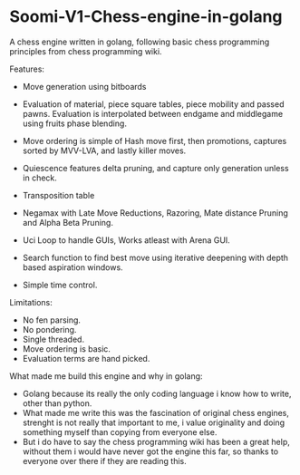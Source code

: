 # Soomi-V1-Chess-engine-in-golang
A chess engine written in golang, following basic chess programming principles from chess programming wiki.

Features:

- Move generation using bitboards

- Evaluation of material, piece square tables, piece mobility and passed pawns.
  Evaluation is interpolated between endgame and middlegame using fruits phase blending.

- Move ordering is simple of Hash move first, then promotions, captures sorted by MVV-LVA, and lastly killer moves.

- Quiescence features delta pruning, and capture only generation unless in check.

- Transposition table

- Negamax with Late Move Reductions, Razoring, Mate distance Pruning and Alpha Beta Pruning.

- Uci Loop to handle GUIs, Works atleast with Arena GUI.

- Search function to find best move using iterative deepening with depth based aspiration windows.

- Simple time control.

Limitations:

- No fen parsing.
- No pondering.
- Single threaded.
- Move ordering is basic.
- Evaluation terms are hand picked.

What made me build this engine and why in golang:

- Golang because its really the only coding language i know how to write, other than python.
- What made me write this was the fascination of original chess engines, strenght is not really that important to me, i value originality and doing something myself than copying from everyone else.
- But i do have to say the chess programming wiki has been a great help, without them i would have never got the engine this far, so thanks to everyone over there if they are reading this.
